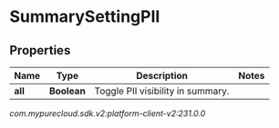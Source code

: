 # SummarySettingPII


## Properties

| Name | Type | Description | Notes |
| ------------ | ------------- | ------------- | ------------- |
| **all** | **Boolean** | Toggle PII visibility in summary. |  |




_com.mypurecloud.sdk.v2:platform-client-v2:231.0.0_
